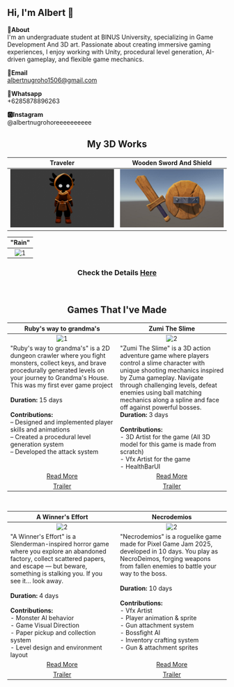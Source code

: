 Hi, I'm Albert 👋
---
**📌About** <br>
I'm an undergraduate student at BINUS University, specializing in Game Development And 3D art. Passionate about creating immersive gaming experiences, I enjoy working with Unity, procedural level generation, AI-driven gameplay, and flexible game mechanics.

**📩Email** <br>
albertnugroho1506@gmail.com

**📱Whatsapp** <br>
+6285878896263

**🅾Instagram** <br>
@albertnugrohoreeeeeeeeee

<h2 align = "center">My 3D Works</h2>
<table width="100%">
  <thead>
    <tr>
      <th width="50%" align="center">Traveler</th> <!--tittle-->
      <th width="50%" align="center">Wooden Sword And Shield</th> <!--tittle-->
    </tr>
  </thead>
  <tbody>
    <tr>
      <td align="center">
        <img src="https://github.com/AlbertNugroho/AlbertNugroho/blob/main/Traveler.png" alt="1" style="width:100%;height:auto;">
      </td>
      <td align="center">
        <img src="https://github.com/AlbertNugroho/AlbertNugroho/blob/main/Image%20Sequence_003_0000.jpg" alt="2" style="width:100%;height:auto;">
      </td>
    </tr>
  </tbody>
</table>
<table width="100%">
  <thead>
    <tr>
      <th width="100%" align="center">"Rain"</th>
    </tr>
  </thead>
  <tbody>
    <td align="center">
        <img src="https://github.com/AlbertNugroho/AlbertNugroho/blob/main/Porot.gif" alt="1" style="width:100%;height:auto;">
      </td>
  </tbody>
</table>
<h3 align = "center">Check the Details <a href="https://albertnugroho.notion.site/Hi-I-m-Albert-Nugroho-23d6a917418280f69134c24453e813ca">Here</a></h3>
<br>
<h2 align = "center">Games That I've Made</h2>

<table width="100%">
  <thead>
    <tr>
      <th width="50%" align="center"><a>Ruby's way to grandma's</a></th> <!--tittle-->
      <th width="50%" align="center"><a>Zumi The Slime</a></th> <!--tittle-->
    </tr>
  </thead>
  <tbody>
    <tr>
      <td align="center">
        <img src="https://github.com/AlbertNugroho/AlbertNugroho/blob/main/Ruby%20Preview.gif" alt="1" style="width:100%;height:auto;">
      </td>
      <td align="center">
        <img src="https://github.com/AlbertNugroho/AlbertNugroho/blob/main/ZumiMain.gif" alt="2" style="width:100%;height:auto;">
      </td>
    </tr>
    <tr>
      <td valign="text-top">
  "Ruby's way to grandma's" is a 2D dungeon crawler where you fight monsters, collect keys, and brave procedurally generated levels on your journey to Grandma's House. This was my first ever game project 
  <br><br>
  <strong>Duration:</strong> 15 days  
  <br><br>
  <strong>Contributions:</strong><br>
  – Designed and implemented player skills and animations<br>
  – Created a procedural level generation system<br>
  – Developed the attack system  
</td>
      <td valign="text-top">
  "Zumi The Slime" is a 3D action adventure game where players control a slime character with unique shooting mechanics inspired by Zuma gameplay. Navigate through challenging levels, defeat enemies using ball matching mechanics along a spline and face off against powerful bosses.
  <strong>Duration:</strong> 3 days<br><br>
  <strong>Contributions:</strong><br>
  - 3D Artist for the game (All 3D model for this game is made from scratch)<br>
  - Vfx Artist for the game<br>
  - HealthBarUI<br>
</td>
    </tr>
    <tr>
      <td align="center"><a href="https://github.com/AlbertNugroho/Project-DungeonCrawler">Read More</a></td> <!--link1-->
      <td align="center"><a href="https://github.com/Alerica/Zumi-The-Slime">Read More</a></td> <!--link2-->
    </tr>
    <tr>
      <td align="center"><a href="https://www.youtube.com/watch?v=sIzs-qnkpN8">Trailer</a></td> <!--link1-->
      <td align="center"><a href="https://youtu.be/CBpGVyWhQTo">Trailer</a></td> <!--link2-->
    </tr>
  </tbody>
</table>


<br>


<table width="100%">
  <thead>
    <tr>
      <th width="50%"><a>A Winner's Effort</a></th> <!--tittle 3-->
      <th width="50%"><a>Necrodemios</a></th> <!--tittle 3-->
    </tr>
  </thead>
  <tbody>
    <tr>
      <td align="center" >
        <img src="https://github.com/AlbertNugroho/AlbertNugroho/blob/main/A%20winners%20Effort%20preview.gif" alt="2" style="width:100%;height:auto;">
      </td>
       <td align="center" >
        <img src="https://github.com/AlbertNugroho/AlbertNugroho/blob/main/PrevNecrodemios.gif" alt="2" style="width:100%;height:auto;">
      </td>
    </tr>
    <tr>
     <td valign="text-top">
  "A Winner's Effort" is a Slenderman-inspired horror game where you explore an abandoned factory, collect scattered papers, and escape — but beware, something is stalking you. If you see it… look away.<br><br>
  <strong>Duration:</strong> 4 days<br><br>
  <strong>Contributions:</strong><br>
  - Monster AI behavior<br>
  - Game Visual Direction<br>
  - Paper pickup and collection system<br>
  - Level design and environment layout
</td>
      <td valign="text-top">
  "Necrodemios" is a roguelike game made for Pixel Game Jam 2025, developed in 10 days. You play as NecroDeimos, forging weapons from fallen enemies to battle your way to the boss.<br><br>
  <strong>Duration:</strong> 10 days<br><br>
  <strong>Contributions:</strong><br>
  - Vfx Artist<br>
  - Player animation & sprite<br>
  - Gun attachment system<br>
  - Bossfight AI<br>
  - Inventory crafting system<br>
  - Gun & attachment sprites
</td>
    <tr>
      <td align="center"><a href="https://github.com/AlbertNugroho/Project-A-Winners-Resolve">Read More</a></td> <!--link 3-->
      <td align="center"><a href="https://github.com/AlbertNugroho/Project-PixelGameJam">Read More</a></td> <!--link 3-->
    </tr>
    <tr>
      <td align="center"><a href="https://www.youtube.com/watch?v=P4G3ocNLi5g">Trailer</a></td> <!--link2-->
      <td align="center"><a href="https://www.youtube.com/watch?v=4vcl18ngILU">Trailer</a></td> <!--link2-->
    </tr>

  </tbody>
</table>
<br>

